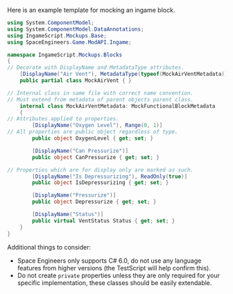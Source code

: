 Here is an example template for mocking an ingame block.

```cs
using System.ComponentModel;
using System.ComponentModel.DataAnnotations;
using IngameScript.Mockups.Base;
using SpaceEngineers.Game.ModAPI.Ingame;

namespace IngameScript.Mockups.Blocks
{
// Decorate with DisplayName and MetadataType attributes.
    [DisplayName("Air Vent"), MetadataType(typeof(MockAirVentMetadata))]
    public partial class MockAirVent { }

// Internal class in same file with correct name convention.
// Must extend from metadata of parent objects parent class.
    internal class MockAirVentMetadata: MockFunctionalBlockMetadata
    {
// Attributes applied to properties.
        [DisplayName("Oxygen Level"), Range(0, 1)]
// All properties are public object regardless of type.
        public object OxygenLevel { get; set; }

        [DisplayName("Can Pressurize")]
        public object CanPressurize { get; set; }

// Properties which are for display only are marked as such.
        [DisplayName("Is Depressurizing"), ReadOnly(true)]
        public object IsDepressurizing { get; set; }

        [DisplayName("Pressurize")]
        public object Depressurize { get; set; }

        [DisplayName("Status")]
        public virtual VentStatus Status { get; set; }
    }
}

```

Additional things to consider:
* Space Engineers only supports C# 6.0, do not use any language features from higher versions (the TestScript will help confirm this).
* Do not create `private` properties unless they are only required for your specific implementation, these classes should be easily extendable.

